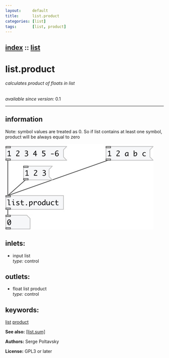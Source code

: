 ```yaml
---
layout:     default
title:      list.product
categories: [list]
tags:       [list, product]
---
```

[index](index.html) :: [list](category_list.html)
---

# list.product

###### calculates product of floats in list

*available since version:* 0.1

---


## information
Note: symbol values are treated as 0. So if list contains at least one symbol, product will be always equal to zero


[![example](../examples/img/list.product.jpg)](../examples/pd/list.product.pd)









## inlets:

* input list<br>
_type:_ control



## outlets:

* float list product<br>
_type:_ control



## keywords:

[list](keywords/list.html)
[product](keywords/product.html)



**See also:**
[\[list.sum\]](list.sum.html)




**Authors:** Serge Poltavsky




**License:** GPL3 or later





